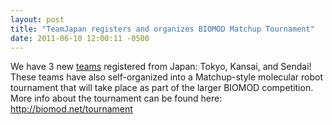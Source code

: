 ```yaml
---
layout: post
title: "TeamJapan registers and organizes BIOMOD Matchup Tournament"
date: 2011-06-10 12:00:11 -0500
---
```


We have 3 new <a href="/teams">teams</a> registered from Japan: Tokyo, Kansai, and Sendai! These teams have also self-organized into a Matchup-style molecular robot tournament that will take place as part of the larger BIOMOD competition. More info about the tournament can be found here: http://biomod.net/tournament
